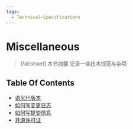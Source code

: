 ```yaml
---
tags:
  - Technical-Specifications
---
```


# Miscellaneous

> [!abstract] 本节摘要
> 记录一些技术规范与杂项

## Table Of Contents

- [语义化版本](Semantic_Versioning.md)
- [如何写变更日志](Changelog.md)
- [如何写提交信息](Commit_Message.md)
- [开源许可证](Licenses.md)
